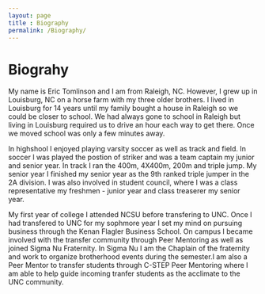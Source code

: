 ```yaml
---
layout: page
title : Biography
permalink: /Biography/
---
```



<h1><strong>Biograhy</strong></h1>
<body>

<p> My name is Eric Tomlinson and I am from Raleigh, NC. However, I grew up in 
Louisburg, NC on a horse farm with my three older brothers. I lived in Louisburg
for 14 years until my family bought a house in Raleigh so we could be closer to 
school. We had always gone to school in Raleigh but living in Louisburg required
 us to drive an hour each way to get there. Once we moved school was only a few
 minutes away.</p>
 
 <p> In highshool I enjoyed playing varsity soccer as well as track and field.
 In soccer I was played the postion of striker and was a team captain my junior
 and senior year. In track I ran the 400m, 4X400m, 200m and triple jump. My
 senior year I finished my senior year as the 9th ranked triple jumper in the 2A
 division. I was also involved in student council, where I was a class 
 representative my freshmen - junior year and class treaserer my senior year.</p>
 
 <p> My first year of college I attended NCSU before transfering to UNC. Once I
 had transfered to UNC for my sophmore year I set my mind on pursuing business
 through the Kenan Flagler Business School. On campus I became involved with the 
 transfer community through Peer Mentoring as well as joined Sigma Nu Fraternity. 
 In Sigma Nu I am the Chaplain of the fraternity and work to organize brotherhood 
 events during the semester.I am also a Peer Mentor to transfer students through 
 C-STEP Peer Mentoring where I am able to help guide incoming tranfer students as
 the acclimate to the UNC community.</p>
 
 </body>